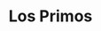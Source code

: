 ---
title: "Los Primos"
url: /ciudad-autonoma-de-buenos-aires/los-primos-segurola/
shop: perfumería
---